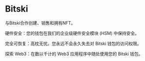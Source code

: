 # Bitski

与Bitski合作创建、销售和拥有NFT。

硬件安全：您的钱包在我们的企业级硬件安全模块 (HSM) 中保持安全。

完全可恢复：高枕无忧。您永远不会永久失去对 Bitski 钱包的访问权限。

探索 Web3：在数以千计的 Web3 应用程序中随处使用您的 Bitski 钱包。

